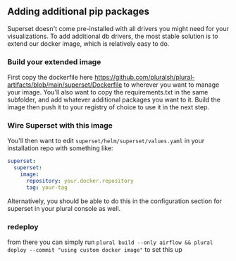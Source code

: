 ## Adding additional pip packages

Superset doesn't come pre-installed with all drivers you might need for your visualizations.  To add additional db drivers, the most stable solution is to extend our docker image, which is relatively easy to do.

### Build your extended image

First copy the dockerfile here https://github.com/pluralsh/plural-artifacts/blob/main/superset/Dockerfile to wherever you want to manage your image.  You'll also want to copy the requirements.txt in the same subfolder, and add whatever additional packages you want to it.  Build the image then push it to your registry of choice to use it in the next step.

### Wire Superset with this image


You'll then want to edit `superset/helm/superset/values.yaml` in your installation repo with something like:

```yaml
superset:
  superset:
    image:
      repository: your.docker.repository
      tag: your-tag
```

Alternatively, you should be able to do this in the configuration section for superset in your plural console as well.

### redeploy

from there you can simply run `plural build --only airflow && plural deploy --commit "using custom docker image"` to set this up